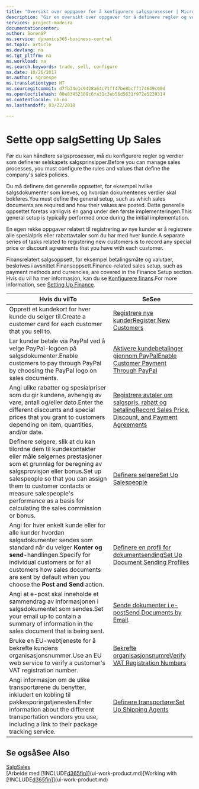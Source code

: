 ```yaml
---
title: "Oversikt over oppgaver for å konfigurere salgsprosesser | Microsoft-dokumentasjon"
description: "Gir en oversikt over oppgaver for å definere regler og verdier som definerer salgsprinsipper og -prosesser."
services: project-madeira
documentationcenter: 
author: SorenGP
ms.service: dynamics365-business-central
ms.topic: article
ms.devlang: na
ms.tgt_pltfrm: na
ms.workload: na
ms.search.keywords: trade, sell, configure
ms.date: 10/26/2017
ms.author: sgroespe
ms.translationtype: HT
ms.sourcegitcommit: d7fb34e1c9428a64c71ff47be8bcff174649c00d
ms.openlocfilehash: 00e83452109c6fa31c3eb56d5631f972e5239314
ms.contentlocale: nb-no
ms.lasthandoff: 03/22/2018

---
```

# <a name="setting-up-sales"></a><span data-ttu-id="7c457-103">Sette opp salg</span><span class="sxs-lookup"><span data-stu-id="7c457-103">Setting Up Sales</span></span>
<span data-ttu-id="7c457-104">Før du kan håndtere salgsprosesser, må du konfigurere regler og verdier som definerer selskapets salgsprinsipper.</span><span class="sxs-lookup"><span data-stu-id="7c457-104">Before you can manage sales processes, you must configure the rules and values that define the company's sales policies.</span></span>

<span data-ttu-id="7c457-105">Du må definere det generelle oppsettet, for eksempel hvilke salgsdokumenter som kreves, og hvordan dokumentenes verdier skal bokføres.</span><span class="sxs-lookup"><span data-stu-id="7c457-105">You must define the general setup, such as which sales documents are required and how their values are posted.</span></span> <span data-ttu-id="7c457-106">Dette generelle oppsettet foretas vanligvis én gang under den første implementeringen.</span><span class="sxs-lookup"><span data-stu-id="7c457-106">This general setup is typically performed once during the initial implementation.</span></span>

<span data-ttu-id="7c457-107">En egen rekke oppgaver relatert til registrering av nye kunder er å registrere alle spesialpris eller rabattavtaler som du har med hver kunde.</span><span class="sxs-lookup"><span data-stu-id="7c457-107">A separate series of tasks related to registering new customers is to record any special price or discount agreements that you have with each customer.</span></span>

<span data-ttu-id="7c457-108">Finansrelatert salgsoppsett, for eksempel betalingsmåte og valutaer, beskrives i avsnittet Finansoppsett.</span><span class="sxs-lookup"><span data-stu-id="7c457-108">Finance-related sales setup, such as payment methods and currencies, are covered in the Finance Setup section.</span></span> <span data-ttu-id="7c457-109">Hvis du vil ha mer informasjon, kan du se [Konfigurere finans](finance-setup-finance.md).</span><span class="sxs-lookup"><span data-stu-id="7c457-109">For more information, see [Setting Up Finance](finance-setup-finance.md).</span></span>

| <span data-ttu-id="7c457-110">Hvis du vil</span><span class="sxs-lookup"><span data-stu-id="7c457-110">To</span></span> | <span data-ttu-id="7c457-111">Se</span><span class="sxs-lookup"><span data-stu-id="7c457-111">See</span></span> |
| --- | --- |
| <span data-ttu-id="7c457-112">Opprett et kundekort for hver kunde du selger til.</span><span class="sxs-lookup"><span data-stu-id="7c457-112">Create a customer card for each customer that you sell to.</span></span> |[<span data-ttu-id="7c457-113">Registrere nye kunder</span><span class="sxs-lookup"><span data-stu-id="7c457-113">Register New Customers</span></span>](sales-how-register-new-customers.md) |
| <span data-ttu-id="7c457-114">Lar kunder betale via PayPal ved å velge PayPal-logoen på salgsdokumenter.</span><span class="sxs-lookup"><span data-stu-id="7c457-114">Enable customers to pay through PayPal by choosing the PayPal logo on sales documents.</span></span> |[<span data-ttu-id="7c457-115">Aktivere kundebetalinger gjennom PayPal</span><span class="sxs-lookup"><span data-stu-id="7c457-115">Enable Customer Payment Through PayPal</span></span>](sales-how-enable-payment-service-extensions.md) |
| <span data-ttu-id="7c457-116">Angi ulike rabatter og spesialpriser som du gir kundene, avhengig av vare, antall og/eller dato.</span><span class="sxs-lookup"><span data-stu-id="7c457-116">Enter the different discounts and special prices that you grant to customers depending on item, quantities, and/or date.</span></span> |[<span data-ttu-id="7c457-117">Registrere avtaler om salgspris, rabatt og betaling</span><span class="sxs-lookup"><span data-stu-id="7c457-117">Record Sales Price, Discount, and Payment Agreements</span></span>](sales-how-record-sales-price-discount-payment-agreements.md) |
| <span data-ttu-id="7c457-118">Definere selgere, slik at du kan tilordne dem til kundekontakter eller måle selgernes prestasjoner som et grunnlag for beregning av salgsprovisjon eller bonus.</span><span class="sxs-lookup"><span data-stu-id="7c457-118">Set up salespeople so that you can assign them to customer contacts or measure salespeople's performance as a basis for calculating the sales commission or bonus.</span></span> |[<span data-ttu-id="7c457-119">Definere selgere</span><span class="sxs-lookup"><span data-stu-id="7c457-119">Set Up Salespeople</span></span>](sales-how-setup-salespeople.md) |
| <span data-ttu-id="7c457-120">Angi for hver enkelt kunde eller for alle kunder hvordan salgsdokumenter sendes som standard når du velger **Konter og send**-handlingen.</span><span class="sxs-lookup"><span data-stu-id="7c457-120">Specify for individual customers or for all customers how sales documents are sent by default when you choose the **Post and Send** action.</span></span> |[<span data-ttu-id="7c457-121">Definere en profil for dokumentsending</span><span class="sxs-lookup"><span data-stu-id="7c457-121">Set Up Document Sending Profiles</span></span>](sales-how-setup-document-send-profiles.md) |
| <span data-ttu-id="7c457-122">Angi at e-post skal inneholde et sammendrag av informasjonen i salgsdokumentet som sendes.</span><span class="sxs-lookup"><span data-stu-id="7c457-122">Set your email up to contain a summary of information in the sales document that is being sent.</span></span> |<span data-ttu-id="7c457-123">[Sende dokumenter i e-post](ui-how-send-documents-email.md)</span><span class="sxs-lookup"><span data-stu-id="7c457-123">[Send Documents by Email](ui-how-send-documents-email.md).</span></span> |
|<span data-ttu-id="7c457-124">Bruke en EU-webtjeneste for å bekrefte kundens organisasjonsnummer.</span><span class="sxs-lookup"><span data-stu-id="7c457-124">Use an EU web service to verify a customer's VAT registration number.</span></span>|[<span data-ttu-id="7c457-125">Bekrefte organisasjonsnumre</span><span class="sxs-lookup"><span data-stu-id="7c457-125">Verify VAT Registration Numbers</span></span>](finance-setup-vat.md)|
|<span data-ttu-id="7c457-126">Angi informasjon om de ulike transportørene du benytter, inkludert en kobling til pakkesporingstjenesten.</span><span class="sxs-lookup"><span data-stu-id="7c457-126">Enter information about the different transportation vendors you use, including a link to their package tracking service.</span></span>|[<span data-ttu-id="7c457-127">Definere transportører</span><span class="sxs-lookup"><span data-stu-id="7c457-127">Set Up Shipping Agents</span></span>](sales-how-to-set-up-shipping-agents.md)|

## <a name="see-also"></a><span data-ttu-id="7c457-128">Se også</span><span class="sxs-lookup"><span data-stu-id="7c457-128">See Also</span></span>
[<span data-ttu-id="7c457-129">Salg</span><span class="sxs-lookup"><span data-stu-id="7c457-129">Sales</span></span>](sales-manage-sales.md)  
<span data-ttu-id="7c457-130">[Arbeide med [!INCLUDE[d365fin](includes/d365fin_md.md)]](ui-work-product.md)</span><span class="sxs-lookup"><span data-stu-id="7c457-130">[Working with [!INCLUDE[d365fin](includes/d365fin_md.md)]](ui-work-product.md)</span></span>

